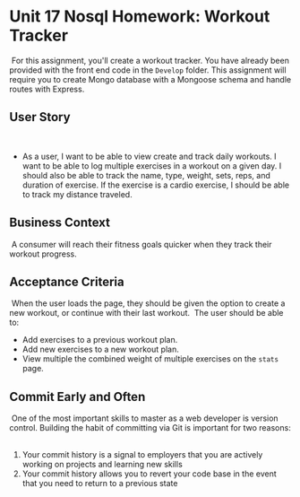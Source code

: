 # Unit 17 Nosql Homework: Workout Tracker
​
For this assignment, you'll create a workout tracker. You have already been provided with the front end code in the `Develop` folder. This assignment will require you to create Mongo database with a Mongoose schema and handle routes with Express.
​
## User Story
​
* As a user, I want to be able to view create and track daily workouts. I want to be able to log multiple exercises in a workout on a given day. I should also be able to track the name, type, weight, sets, reps, and duration of exercise. If the exercise is a cardio exercise, I should be able to track my distance traveled.
​
## Business Context
​
A consumer will reach their fitness goals quicker when they track their workout progress.
​
## Acceptance Criteria
​
When the user loads the page, they should be given the option to create a new workout, or continue with their last workout.
​
The user should be able to:
​
  * Add exercises to a previous workout plan.
​
  * Add new exercises to a new workout plan.
​
  * View multiple the combined weight of multiple exercises on the `stats` page.
​
## Commit Early and Often
​
One of the most important skills to master as a web developer is version control. Building the habit of committing via Git is important for two reasons:
​
1. Your commit history is a signal to employers that you are actively working on projects and learning new skills
​
2. Your commit history allows you to revert your code base in the event that you need to return to a previous state
